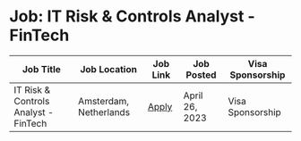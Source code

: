 # Job: IT Risk & Controls Analyst - FinTech

| Job Title | Job Location | Job Link | Job Posted | Visa Sponsorship |
| --- | --- | --- | --- | --- |
| IT Risk & Controls Analyst - FinTech | Amsterdam, Netherlands | [Apply](https://jobs.booking.com/careers/job/562949957276568) | April 26, 2023 | Visa Sponsorship |
